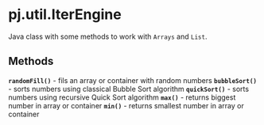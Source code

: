 # pj.util.IterEngine
Java class with some methods to work with `Arrays` and `List`.
## Methods
**`randomFill()`** - fils an array or container with random numbers
**`bubbleSort()`** - sorts numbers using classical Bubble Sort algorithm
**`quickSort()`** - sorts numbers using recursive Quick Sort algorithm
**`max()`** - returns biggest number in array or container
**`min()`** - returns smallest number in array or container 
